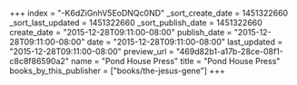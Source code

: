+++
index = "-K6dZiGnhV5EoDNQc0ND"
_sort_create_date = 1451322660
_sort_last_updated = 1451322660
_sort_publish_date = 1451322660
create_date = "2015-12-28T09:11:00-08:00"
publish_date = "2015-12-28T09:11:00-08:00"
date = "2015-12-28T09:11:00-08:00"
last_updated = "2015-12-28T09:11:00-08:00"
preview_url = "469d82b1-a17b-28ce-08f1-c8c8f86590a2"
name = "Pond House Press"
title = "Pond House Press"
books_by_this_publisher = ["books/the-jesus-gene"]
+++
